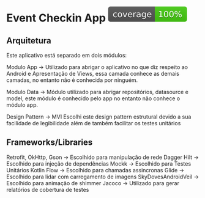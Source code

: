 # Event Checkin App    ![Cobertura de Testes](.github/badges/jacoco.svg) 

## Arquitetura
Este aplicativo está separado em dois módulos:

Modulo App -> Utilizado para abrigar o aplicativo no que diz respeito ao Android e Apresentação de Views, essa camada conhece as demais camadas, no entanto não é conhecida por ninguém.

Modulo Data -> Módulo utilizado para abrigar repositórios, datasource e model, este módulo é conhecido pelo app no entanto não conhece o módulo app.

Design Pattern -> MVI
Escolhi este design pattern estrutural devido a sua facilidade de legibilidade além de também facilitar os testes unitários

## Frameworks/Libraries
Retrofit, OkHttp, Gson -> Escolhido para manipulação de rede 
Dagger Hilt -> Escolhido para injeção de dependências
Mockk -> Escolhido para Testes Unitários
Kotlin Flow -> Escolhido para chamadas assincronas
Glide -> Escolhido para lidar com carregamento de imagens
SkyDovesAndroidVeil -> Escolhido para animação de shimmer 
Jacoco -> Utilizado para gerar relatórios de cobertura de testes

